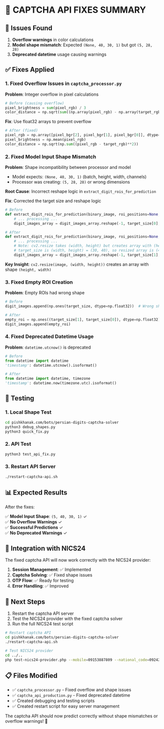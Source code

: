 # 🔧 CAPTCHA API FIXES SUMMARY

## 🐛 Issues Found

1. **Overflow warnings** in color calculations
2. **Model shape mismatch**: Expected `(None, 40, 30, 1)` but got `(5, 28, 28)`  
3. **Deprecated datetime** usage causing warnings

## ✅ Fixes Applied

### 1. Fixed Overflow Issues in `captcha_processor.py`

**Problem**: Integer overflow in pixel calculations
```python
# Before (causing overflow)
pixel_brightness = sum(pixel_rgb) / 3
color_distance = np.sqrt(sum((np.array(pixel_rgb) - np.array(target_rgb))**2))
```

**Fix**: Use float32 arrays to prevent overflow
```python
# After (fixed)
pixel_rgb = np.array([pixel_bgr[2], pixel_bgr[1], pixel_bgr[0]], dtype=np.float32)
pixel_brightness = np.mean(pixel_rgb)
color_distance = np.sqrt(np.sum((pixel_rgb - target_rgb)**2))
```

### 2. Fixed Model Input Shape Mismatch

**Problem**: Shape incompatibility between processor and model
- Model expects: `(None, 40, 30, 1)` (batch, height, width, channels)
- Processor was creating: `(5, 28, 28)` or wrong dimensions

**Root Cause**: Incorrect reshape logic in `extract_digit_rois_for_prediction`

**Fix**: Corrected the target size and reshape logic
```python
# Before
def extract_digit_rois_for_prediction(binary_image, roi_positions=None, target_size=(28, 28)):
    # ... processing ...
    digit_images_array = digit_images_array.reshape(-1, target_size[0], target_size[1], 1)

# After  
def extract_digit_rois_for_prediction(binary_image, roi_positions=None, target_size=(30, 40)):
    # ... processing ...
    # Note: cv2.resize takes (width, height) but creates array with (height, width)
    # target_size is (width, height) = (30, 40), so resized array is (40, 30)
    digit_images_array = digit_images_array.reshape(-1, target_size[1], target_size[0], 1)
```

**Key Insight**: `cv2.resize(image, (width, height))` creates an array with shape `(height, width)`

### 3. Fixed Empty ROI Creation

**Problem**: Empty ROIs had wrong shape
```python
# Before
digit_images.append(np.ones(target_size, dtype=np.float32))  # Wrong shape

# After
empty_roi = np.ones((target_size[1], target_size[0]), dtype=np.float32)  # Correct shape
digit_images.append(empty_roi)
```

### 4. Fixed Deprecated Datetime Usage

**Problem**: `datetime.utcnow()` is deprecated
```python
# Before
from datetime import datetime
'timestamp': datetime.utcnow().isoformat()

# After
from datetime import datetime, timezone
'timestamp': datetime.now(timezone.utc).isoformat()
```

## 🧪 Testing

### 1. Local Shape Test
```bash
cd pishkhanak.com/bots/persian-digits-captcha-solver
python3 debug_shapes.py
python3 quick_fix.py
```

### 2. API Test
```bash
python3 test_api_fix.py
```

### 3. Restart API Server
```bash
./restart-captcha-api.sh
```

## 📊 Expected Results

After the fixes:

✅ **Model Input Shape**: `(5, 40, 30, 1)` ✓  
✅ **No Overflow Warnings** ✓  
✅ **Successful Predictions** ✓  
✅ **No Deprecated Warnings** ✓  

## 🔄 Integration with NICS24

The fixed captcha API will now work correctly with the NICS24 provider:

1. **Session Management**: ✅ Implemented
2. **Captcha Solving**: ✅ Fixed shape issues
3. **OTP Flow**: ✅ Ready for testing
4. **Error Handling**: ✅ Improved

## 🚀 Next Steps

1. Restart the captcha API server
2. Test the NICS24 provider with the fixed captcha solver
3. Run the full NICS24 test script

```bash
# Restart captcha API
cd pishkhanak.com/bots/persian-digits-captcha-solver
./restart-captcha-api.sh

# Test NICS24 provider
cd ../..
php test-nics24-provider.php --mobile=09153887809 --national_code=0924254742 --debug
```

## 📋 Files Modified

- ✅ `captcha_processor.py` - Fixed overflow and shape issues
- ✅ `captcha_api_production.py` - Fixed deprecated datetime  
- ✅ Created debugging and testing scripts
- ✅ Created restart script for easy server management

The captcha API should now predict correctly without shape mismatches or overflow warnings! 🎉